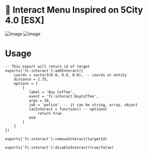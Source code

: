 # 📂 Interact Menu Inspired on 5City 4.0 [ESX]
![image](https://github.com/user-attachments/assets/e96ec4e3-4d82-46d6-b6ce-7dec2cca7fed)
![image](https://github.com/user-attachments/assets/7cbc2545-df61-4215-bc5e-990b226cd933)

# Usage
```
-- This export will return id of target
exports['fc-interact']:addInteract({
    coords = vector3(0.0, 0.0, 0.0), -- coords or entity
    distance = 1.75,
    options = {
        {
           label = 'Buy Coffee',
           event = 'fc-interact:BuyCoffee',
           args = 10,
           job = 'police', -- it can be string, array, object
           canInteract = function() -- optional
               return true
           end
        }
    }
})

exports['fc-interact']:removeInteract(targetId)

exports['fc-interact']:disableInteract(true/false)
```
